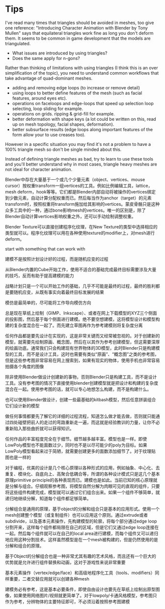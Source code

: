 # Tips

I've read many times that triangles should be avoided in meshes, too give one reference: "Introducing Character Animation with Blender by Tony Mullen" says that equilateral triangles work fine as long you don't deform them. It seems to be common in game development that the models are triangulated.

- What issues are introduced by using triangles?
- Does the same apply for n-gons?

Rather than thinking of limitations with using triangles (I think this is an over simplification of the topic), you need to understand common workflows that take advantage of quad-dominant meshes.

- adding and removing edge loops (to increase or remove detail)
- using loops to better define features of the mesh (such as facial features, around eyes etc).
- operations on faceloops and edge-loops that speed up selection loop selecting, loop sliding for example.
- operations on grids. ripping & grid-fill for example.
- better deformation with shape keys (a lot could be written on this, read up on mesh topology, facial shapes, deformation).
- better subsurface results (edge loops along important features of the form allow your to use creases too).

However in a specific situation you may find it's not a problem to have a 100% triangle mesh so don't be single minded about this.

Instead of defining triangle meshes as bad, try to learn to use these tools and you'll better understand why in most cases, triangle heavy meshes are not ideal for character animation.

Blender中存在大量基于一个或几个少量元素（object、vertices、mouse cursor）按权重transform一组vertices的工具。例如比例编辑工具，lattice，mesh deform，hook等等。它们都是Blender内部自动将被操作的vertices绑定到少数元素，自动计算分配权重而已。然后每当作为anchor（target）的元素transform时，按照权重将transform施加给其影响的vertices。蒙皮骨骼只是这种众多工具中的一种，通过bone影响mesh的vertices。唯一的区别是，除了Blender自动计算vertices影响权重之外，还可以手动绘制调整权重。

Blender Texture可以直接创建程序化纹理，在New Texture的类型中选择相应的类型就可以。程序化纹理可以用在各种使用texture的modifier上，对mesh进行deform。

start with something that can work with

建模不是按照计划设计好的过程，而是随机应变的过程

从Blender内置的Cube开始工作，使用不适合的基础完成最终目标需要涉及大量的技巧，反而有助于提高建模的能力

战略计划只是一个可以开始工作的基础，几乎不可能是最终的过程，最终的胜利都是要随机应变，从既有事实向着最终目标发展的结果

模仿是最简单的，尽可能将工作导向模仿方向

总是现在草纸上绘制（GIMP、Inkscape）、或者在网上下载模型的XYZ三个侧面的投影图，然后基于每个侧面进行建模。绝不要空想建模，这将模型设计和模型构建的复杂度混合在一起了。而先建立草图再作为参考建模则将复杂度分离

任何作品都是要先设计在实现的，这是非常关键而又经常被忽视的。对于创建新的模型，就需要先绘制原画、概念图，然后在以其作为参考创建模型，但这需要深厚的绘画功底。通常我们只会构建现有世界物体的3D模型，此时Blender只是构建模型的工具，而不是设计工具，这时也需要有类似“原画”、“概念图”之类的参考图，但是这些参考图非常容易在网上搜索到，如果有现实的物体，使用手机也非常容易拍摄各个角度的图像

除非使用Blender做设计创建新的事物，否则Blender只是构建工具，而不是设计工具。没有参考图的情况下直接使用blender创建模型就是把设计和构建的复杂度混合在一起。使用参考图的话，就可以专心地想怎么构建，而不是构建什么。

也可以使用Blender做设计，创建一些最基础的kitbash模型，然后任意拼装组合它们设计新的模型

做任何事情都要先了解它的详细的过程流程，知道怎么做才能去做，否则就只能通过四处碰壁把前人的走过的弯路重新走一遍，而这就是经验教训的力量，让你不必重新陷入那些曲折就可以获得知识。

任何作品的丰富程度完全在于细节。细节越多越丰富。模型也是一样。即使LowPoly模型也不能面数过少，同时也不是以尽可能少的poly为目标。如果LowPoly模型看起来过于简陋，就需要创建更多的面数添加细节了。对于纹理贴图也是一样的

对于编程，优美的设计是几个核心原理以各种形式的应用，例如抽象、中心化、去重复、模块化、自底向上、高聚合低耦合等，所谓的各种设计模式只是这几个基本原理primitive principle的各种表现而已。建模也是如此。当前已知的核心原理就是分解与组合。仔细观察参考图，将模型自然分解为肉眼可见的直观的组件，只要将这些组件构建完成，模型就可以通过它们组合出来。如果一个组件不够简单，就递归地继续分解，知道每个组件都足够简单。

分解组合是通用的原理，基于object的分解和组合只是基本的应用形式。使用一个mesh创建整个模型（或复制组件）也可以应用这个原则。通过extrude或者subdivide，以及基本元素操作，先构建模型的轮廓，将每个部分通过edge loop分割开来，这样每个组件都局限在自己的区域，但是它们又通过edge loop连接在一起。然后每个组件就可以在自己的local area进行建模，而每个组件又可以递归地应用这种分割技术。这样虽然模型是在一个mesh被构建的，但是仍然使用的是分解和组合的原理。

基于Object的分解组合也是一种非常尤其有趣的艺术风格，而且还有一个巨大的优势就是允许进行组件替换和动画，这对于游戏性来说非常重要

基本元素操作（vertex/edge/face）和高级地程序化工具（tools、modifiers）同样重要，二者交替应用就可以创建各种mesh

建模务必有参考，这是基本必要条件，即使自由设计也要先在草纸上绘制出原型图像，如果使用网络图片/视频就更简单了。对于lowpoly/卡通风格模型，参考图只作为参考，分辨物体的主要特征即可，不必须沿着按照参考图建模
